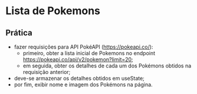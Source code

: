 # Lista de Pokemons

## Prática

- fazer requisições para API PokéAPI (https://pokeapi.co/):
  - primeiro, obter a lista inicial de Pokemons no endpoint https://pokeapi.co/api/v2/pokemon?limit=20;
  - em seguida, obter os detalhes de cada um dos Pokémons obtidos na requisição anterior;
- deve-se armazenar os detalhes obtidos em useState;
- por fim, exibir nome e imagem dos Pokémons na página.
